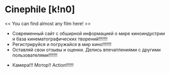   # Сinephile [k!n0]
<< You can find almost any film here! >>

- Современный сайт с обширной информацией о мире киноиндустрии и база кинематографических творений!!!!!!!
- Регистрируйся и погружайся в мир кино!!!!!!!
- Оставляй свои отзывы и оценки. Делись впечатлениями с другими пользователями!!!!!!!

* Камера!!! Мотор!! Action!!!!!!

